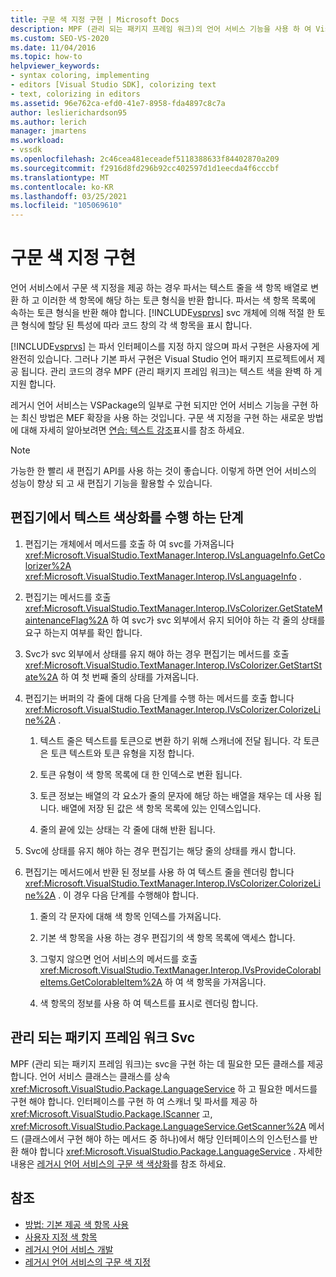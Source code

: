 ```yaml
---
title: 구문 색 지정 구현 | Microsoft Docs
description: MPF (관리 되는 패키지 프레임 워크)의 언어 서비스 기능을 사용 하 여 Visual Studio에서 구문 색 지정을 구현 하는 방법에 대해 알아봅니다.
ms.custom: SEO-VS-2020
ms.date: 11/04/2016
ms.topic: how-to
helpviewer_keywords:
- syntax coloring, implementing
- editors [Visual Studio SDK], colorizing text
- text, colorizing in editors
ms.assetid: 96e762ca-efd0-41e7-8958-fda4897c8c7a
author: leslierichardson95
ms.author: lerich
manager: jmartens
ms.workload:
- vssdk
ms.openlocfilehash: 2c46cea481eceadef5118388633f84402870a209
ms.sourcegitcommit: f2916d8fd296b92cc402597d1d1eecda4f6cccbf
ms.translationtype: MT
ms.contentlocale: ko-KR
ms.lasthandoff: 03/25/2021
ms.locfileid: "105069610"
---
```

# <a name="implementing-syntax-coloring"></a>구문 색 지정 구현
언어 서비스에서 구문 색 지정을 제공 하는 경우 파서는 텍스트 줄을 색 항목 배열로 변환 하 고 이러한 색 항목에 해당 하는 토큰 형식을 반환 합니다. 파서는 색 항목 목록에 속하는 토큰 형식을 반환 해야 합니다. [!INCLUDE[vsprvs](../../code-quality/includes/vsprvs_md.md)] svc 개체에 의해 적절 한 토큰 형식에 할당 된 특성에 따라 코드 창의 각 색 항목을 표시 합니다.

 [!INCLUDE[vsprvs](../../code-quality/includes/vsprvs_md.md)] 는 파서 인터페이스를 지정 하지 않으며 파서 구현은 사용자에 게 완전히 있습니다. 그러나 기본 파서 구현은 Visual Studio 언어 패키지 프로젝트에서 제공 됩니다. 관리 코드의 경우 MPF (관리 패키지 프레임 워크)는 텍스트 색을 완벽 하 게 지원 합니다.

 레거시 언어 서비스는 VSPackage의 일부로 구현 되지만 언어 서비스 기능을 구현 하는 최신 방법은 MEF 확장을 사용 하는 것입니다. 구문 색 지정을 구현 하는 새로운 방법에 대해 자세히 알아보려면 [연습: 텍스트 강조](../../extensibility/walkthrough-highlighting-text.md)표시를 참조 하세요.

> [!NOTE]
> 가능한 한 빨리 새 편집기 API를 사용 하는 것이 좋습니다. 이렇게 하면 언어 서비스의 성능이 향상 되 고 새 편집기 기능을 활용할 수 있습니다.

## <a name="steps-followed-by-an-editor-to-colorize-text"></a>편집기에서 텍스트 색상화를 수행 하는 단계

1. 편집기는 개체에서 메서드를 호출 하 여 svc를 가져옵니다 <xref:Microsoft.VisualStudio.TextManager.Interop.IVsLanguageInfo.GetColorizer%2A> <xref:Microsoft.VisualStudio.TextManager.Interop.IVsLanguageInfo> .

2. 편집기는 메서드를 호출 <xref:Microsoft.VisualStudio.TextManager.Interop.IVsColorizer.GetStateMaintenanceFlag%2A> 하 여 svc가 svc 외부에서 유지 되어야 하는 각 줄의 상태를 요구 하는지 여부를 확인 합니다.

3. Svc가 svc 외부에서 상태를 유지 해야 하는 경우 편집기는 메서드를 호출 <xref:Microsoft.VisualStudio.TextManager.Interop.IVsColorizer.GetStartState%2A> 하 여 첫 번째 줄의 상태를 가져옵니다.

4. 편집기는 버퍼의 각 줄에 대해 다음 단계를 수행 하는 메서드를 호출 합니다 <xref:Microsoft.VisualStudio.TextManager.Interop.IVsColorizer.ColorizeLine%2A> .

    1. 텍스트 줄은 텍스트를 토큰으로 변환 하기 위해 스캐너에 전달 됩니다. 각 토큰은 토큰 텍스트와 토큰 유형을 지정 합니다.

    2. 토큰 유형이 색 항목 목록에 대 한 인덱스로 변환 됩니다.

    3. 토큰 정보는 배열의 각 요소가 줄의 문자에 해당 하는 배열을 채우는 데 사용 됩니다. 배열에 저장 된 값은 색 항목 목록에 있는 인덱스입니다.

    4. 줄의 끝에 있는 상태는 각 줄에 대해 반환 됩니다.

5. Svc에 상태를 유지 해야 하는 경우 편집기는 해당 줄의 상태를 캐시 합니다.

6. 편집기는 메서드에서 반환 된 정보를 사용 하 여 텍스트 줄을 렌더링 합니다 <xref:Microsoft.VisualStudio.TextManager.Interop.IVsColorizer.ColorizeLine%2A> . 이 경우 다음 단계를 수행해야 합니다.

    1. 줄의 각 문자에 대해 색 항목 인덱스를 가져옵니다.

    2. 기본 색 항목을 사용 하는 경우 편집기의 색 항목 목록에 액세스 합니다.

    3. 그렇지 않으면 언어 서비스의 메서드를 호출 <xref:Microsoft.VisualStudio.TextManager.Interop.IVsProvideColorableItems.GetColorableItem%2A> 하 여 색 항목을 가져옵니다.

    4. 색 항목의 정보를 사용 하 여 텍스트를 표시로 렌더링 합니다.

## <a name="managed-package-framework-colorizer"></a>관리 되는 패키지 프레임 워크 Svc
 MPF (관리 되는 패키지 프레임 워크)는 svc을 구현 하는 데 필요한 모든 클래스를 제공 합니다. 언어 서비스 클래스는 클래스를 상속 <xref:Microsoft.VisualStudio.Package.LanguageService> 하 고 필요한 메서드를 구현 해야 합니다. 인터페이스를 구현 하 여 스캐너 및 파서를 제공 하 <xref:Microsoft.VisualStudio.Package.IScanner> 고, <xref:Microsoft.VisualStudio.Package.LanguageService.GetScanner%2A> 메서드 (클래스에서 구현 해야 하는 메서드 중 하나)에서 해당 인터페이스의 인스턴스를 반환 해야 합니다 <xref:Microsoft.VisualStudio.Package.LanguageService> . 자세한 내용은 [레거시 언어 서비스의 구문 색 색상화](../../extensibility/internals/syntax-colorizing-in-a-legacy-language-service.md)를 참조 하세요.

## <a name="see-also"></a>참조
- [방법: 기본 제공 색 항목 사용](../../extensibility/internals/how-to-use-built-in-colorable-items.md)
- [사용자 지정 색 항목](../../extensibility/internals/custom-colorable-items.md)
- [레거시 언어 서비스 개발](../../extensibility/internals/developing-a-legacy-language-service.md)
- [레거시 언어 서비스의 구문 색 지정](../../extensibility/internals/syntax-colorizing-in-a-legacy-language-service.md)
